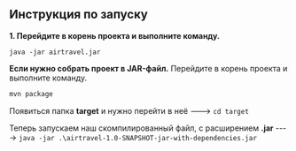 ## Инструкция по запуску

**1. Перейдите в корень проекта и выполните команду.**

```java -jar airtravel.jar```


**Если нужно собрать проект в JAR-файл.**
Перейдите в корень проекта и выполните команду.

```bash
mvn package
```

Появиться папка <b>target</b> и нужно перейти в неё  ---> ``` cd target ```

Теперь запускаем наш скомпилированный файл, с расширением  <b>.jar</b>  ----> ```java -jar .\airtravel-1.0-SNAPSHOT-jar-with-dependencies.jar```

